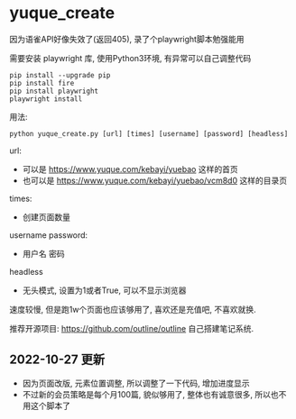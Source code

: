 # yuque_create

因为语雀API好像失效了(返回405), 录了个playwright脚本勉强能用

需要安装 playwright 库, 使用Python3环境, 有异常可以自己调整代码

```
pip install --upgrade pip
pip install fire
pip install playwright
playwright install
```

用法: 
```
python yuque_create.py [url] [times] [username] [password] [headless]
```

url: 
- 可以是 https://www.yuque.com/kebayi/yuebao 这样的首页
- 也可以是 https://www.yuque.com/kebayi/yuebao/vcm8d0 这样的目录页

times:
- 创建页面数量

username password:
- 用户名 密码

headless
- 无头模式, 设置为1或者True, 可以不显示浏览器

速度较慢, 但是跑1w个页面也应该够用了, 喜欢还是充值吧, 不喜欢就换.

推荐开源项目: https://github.com/outline/outline 自己搭建笔记系统.


## 2022-10-27 更新
- 因为页面改版, 元素位置调整, 所以调整了一下代码, 增加进度显示
- 不过新的会员策略是每个月100篇, 貌似够用了, 整体也有诚意很多, 所以也不用这个脚本了